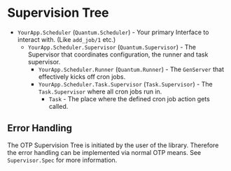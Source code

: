 # Supervision Tree

* `YourApp.Scheduler` (`Quantum.Scheduler`) - Your primary Interface to interact with. (Like `add_job/1` etc.)
  - `YourApp.Scheduler.Supervisor` (`Quantum.Supervisor`) - The Supervisor that coordinates configuration, the runner and task supervisor.
    * `YourApp.Scheduler.Runner` (`Quantum.Runner`) - The `GenServer` that effectively kicks off cron jobs.
    * `YourApp.Scheduler.Task.Supervisor` (`Task.Supervisor`) - The `Task.Supervisor` where all cron jobs run in.
      - `Task` - The place where the defined cron job action gets called.

## Error Handling

The OTP Supervision Tree is initiated by the user of the library. Therefore the error handling can be implemented via normal OTP means. See `Supervisor.Spec` for more information.
